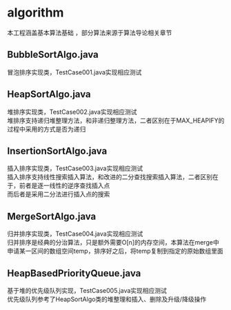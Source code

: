 # algorithm
本工程涵盖基本算法基础 ，部分算法来源于算法导论相关章节

## BubbleSortAlgo.java
冒泡排序实现类，TestCase001.java实现相应测试

## HeapSortAlgo.java
堆排序实现类，TestCase002.java实现相应测试  
堆排序支持递归堆整理方法，和非递归整理方法，二者区别在于MAX_HEAPIFY的过程中采用的方式是否为递归  

## InsertionSortAlgo.java
插入排序实现类，TestCase003.java实现相应测试  
插入排序支持线性搜索插入算法，和改进的二分查找搜索插入算法，二者区别在于，前者是逐一线性的逆序查找插入点  
而后者是采用二分法进行插入点的搜索  

## MergeSortAlgo.java
归并排序实现类，TestCase004.java实现相应测试  
归并排序是经典的分治算法，只是额外需要O[n]的内存空间，本算法在merge中申请某一区间的数组空间temp，排序好之后，将temp复制到指定的原始数组里面  

## HeapBasedPriorityQueue.java
基于堆的优先级队列实现，TestCase005.java实现相应测试  
优先级队列参考了HeapSortAlgo类的堆整理和插入、删除及升级/降级操作   